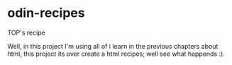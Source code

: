 # odin-recipes
TOP's recipe

Well, in this project I'm using all of i learn in the previous chapters about html, this project its over create a html recipes; well see what happends :).